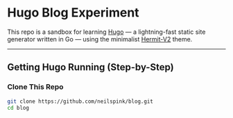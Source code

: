 # Hugo Blog Experiment

This repo is a sandbox for learning [Hugo](https://gohugo.io/) — a lightning-fast static site generator written in Go — using the minimalist [Hermit-V2](https://github.com/1bl4z3r/hermit-V2) theme.

---

## Getting Hugo Running (Step-by-Step)

### Clone This Repo
```bash
git clone https://github.com/neilspink/blog.git
cd blog
